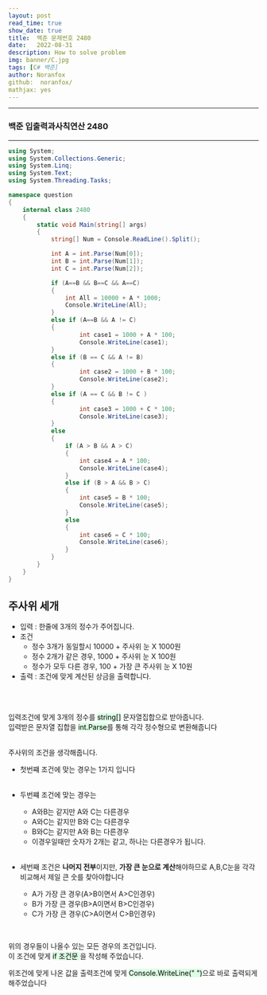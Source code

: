 ```yaml
---
layout: post
read_time: true
show_date: true
title:  백준 문제번호 2480
date:   2022-08-31
description: How to solve problem
img: banner/C.jpg
tags: [C# 백준]
author: Noranfox
github:  noranfox/
mathjax: yes
---
```


---
### 백준 입출력과사칙연산 2480
---

```c#
using System;
using System.Collections.Generic;
using System.Linq;
using System.Text;
using System.Threading.Tasks;

namespace question
{
    internal class 2480
    {
        static void Main(string[] args)
        {
            string[] Num = Console.ReadLine().Split();

            int A = int.Parse(Num[0]);
            int B = int.Parse(Num[1]);
            int C = int.Parse(Num[2]);

            if (A==B && B==C && A==C)
            {
                int All = 10000 + A * 1000;
                Console.WriteLine(All);
            }
            else if (A==B && A != C)
            {
                    int case1 = 1000 + A * 100;
                    Console.WriteLine(case1);
            }
            else if (B == C && A != B)
            {
                    int case2 = 1000 + B * 100;
                    Console.WriteLine(case2);
            }
            else if (A == C && B != C )
            {
                    int case3 = 1000 + C * 100;
                    Console.WriteLine(case3);
            }
            else
            {
                if (A > B && A > C)
                {
                    int case4 = A * 100;
                    Console.WriteLine(case4);
                }
                else if (B > A && B > C)
                {
                    int case5 = B * 100;
                    Console.WriteLine(case5);
                }
                else
                {
                    int case6 = C * 100;
                    Console.WriteLine(case6);
                }
            }
        }   
    }
}
```

## 주사위 세개

  - 입력 : 한줄에 3개의 정수가 주어집니다.<br>
  - 조건 
      - 정수 3개가 동일할시 10000 + 주사위 눈 X 1000원
      - 정수 2개가 같은 경우, 1000 + 주사위 눈 X 100원
      - 정수가 모두 다른 경우, 100 + 가장 큰 주사위 눈 X 10원
  - 출력 : 조건에 맞게 계산된 상금을 출력합니다.<br>

<br><Br>

입력조건에 맞게 3개의 정수를 <mark style='background-color: #dcffe4'>string[]</mark> 문자열집합으로 받아줍니다.<br>
입력받은 문자열 집합을 <mark style='background-color: #dcffe4'>int.Parse</mark>를 통해 각각 정수형으로 변환해줍니다<br><br>

주사위의 조건을 생각해줍니다.<br>
  - 첫번쨰 조건에 맞는 경우는 1가지 입니다<br><br>

  - 두번쨰 조건에 맞는 경우는
    - A와B는 같지만 A와 C는 다른경우
    - A와C는 같지만 B와 C는 다른경우
    - B와C는 같지만 A와 B는 다른경우
    - 이경우일때만 숫자가 2개는 같고, 하나는 다른경우가 됩니다.<br><br>

  - 세번째 조건은 **나머지 전부**이지만, **가장 큰 눈으로 계산**해야하므로 A,B,C눈을 각각비교해서 제일 큰 숫를 찾아야합니다 
    - A가 가장 큰 경우(A>B이면서 A>C인경우)
    - B가 가장 큰 경우(B>A이면서 B>C인경우)
    - C가 가장 큰 경우(C>A이면서 C>B인경우)
<br>

위의 경우들이 나올수 있는 모든 경우의 조건입니다. <br>이 조건에 맞게  <mark style='background-color: #dcffe4'>if 조건문 </mark>을 작성해 주었습니다.

위조건에 맞게 나온 값을 출력조건에 맞게 <mark style='background-color: #dcffe4'>Console.WriteLine(" ")</mark>으로 바로 출력되게 해주었습니다


